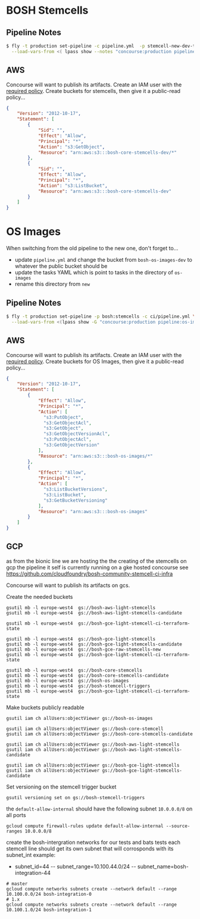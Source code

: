 # BOSH Stemcells

## Pipeline Notes

```bash
$ fly -t production set-pipeline -c pipeline.yml  -p stemcell-new-dev-temp \
  --load-vars-from <( lpass show --notes "concourse:production pipeline:stemcell-new-dev-temp" )
```

## AWS

Concourse will want to publish its artifacts. Create an IAM user with the [required policy](iam_policy.json). Create buckets for stemcells, then give it a public-read policy...

```json
{
    "Version": "2012-10-17",
    "Statement": [
        {
            "Sid": "",
            "Effect": "Allow",
            "Principal": "*",
            "Action": "s3:GetObject",
            "Resource": "arn:aws:s3:::bosh-core-stemcells-dev/*"
        },
        {
            "Sid": "",
            "Effect": "Allow",
            "Principal": "*",
            "Action": "s3:ListBucket",
            "Resource": "arn:aws:s3:::bosh-core-stemcells-dev"
        }
    ]
}
```

# OS Images

When switching from the old pipeline to the new one, don't forget to...

 * update `pipeline.yml` and change the bucket from `bosh-os-images-dev` to whatever the public bucket should be
 * update the tasks YAML which is point to tasks in the directory of `os-images`
 * rename this directory from `new`

## Pipeline Notes

```bash
$ fly -t production set-pipeline -p bosh:stemcells -c ci/pipeline.yml \
  --load-vars-from <(lpass show -G "concourse:production pipeline:os-images" --notes)
```

## AWS

Concourse will want to publish its artifacts. Create an IAM user with the [required policy](iam_policy.json). Create buckets for OS Images, then give it a public-read policy...

```json
{
    "Version": "2012-10-17",
    "Statement": [
        {
            "Effect": "Allow",
            "Principal": "*",
            "Action": [
              "s3:PutObject",
              "s3:GetObjectAcl",
              "s3:GetObject",
              "s3:GetObjectVersionAcl",
              "s3:PutObjectAcl",
              "s3:GetObjectVersion"
            ],
            "Resource": "arn:aws:s3:::bosh-os-images/*"
        },
        {
            "Effect": "Allow",
            "Principal": "*",
            "Action": [
              "s3:ListBucketVersions",
              "s3:ListBucket",
              "s3:GetBucketVersioning"
            ],
            "Resource": "arn:aws:s3:::bosh-os-images"
        }
    ]
}
```

## GCP
as from the bionic line we are hosting the the creating of the stemcells on gcp
the pipeline it self is currently running on a gke hosted concourse see https://github.com/cloudfoundry/bosh-community-stemcell-ci-infra


Concourse will want to publish its artifacts on gcs.

Create the needed buckets
```
gsutil mb -l europe-west4  gs://bosh-aws-light-stemcells
gsutil mb -l europe-west4  gs://bosh-aws-light-stemcells-candidate

gsutil mb -l europe-west4  gs://bosh-gce-light-stemcell-ci-terraform-state

gsutil mb -l europe-west4  gs://bosh-gce-light-stemcells
gsutil mb -l europe-west4  gs://bosh-gce-light-stemcells-candidate
gsutil mb -l europe-west4  gs://bosh-gce-raw-stemcells-new
gsutil mb -l europe-west4  gs://bosh-gce-light-stemcell-ci-terraform-state

gsutil mb -l europe-west4  gs://bosh-core-stemcells
gsutil mb -l europe-west4  gs://bosh-core-stemcells-candidate
gsutil mb -l europe-west4  gs://bosh-os-images
gsutil mb -l europe-west4  gs://bosh-stemcell-triggers
gsutil mb -l europe-west4  gs://bosh-gce-light-stemcell-ci-terraform-state
```

Make buckets publicly readable
```
gsutil iam ch allUsers:objectViewer gs://bosh-os-images

gsutil iam ch allUsers:objectViewer gs://bosh-core-stemcell
gsutil iam ch allUsers:objectViewer gs://bosh-core-stemcells-candidate

gsutil iam ch allUsers:objectViewer gs://bosh-aws-light-stemcells
gsutil iam ch allUsers:objectViewer gs://bosh-aws-light-stemcells-candidate

gsutil iam ch allUsers:objectViewer gs://bosh-gce-light-stemcells
gsutil iam ch allUsers:objectViewer gs://bosh-gce-light-stemcells-candidate
```

Set versioning on the stemcell trigger bucket
```
gsutil versioning set on gs://bosh-stemcell-triggers
```

the `default-allow-internal` should have the following subnet `10.0.0.0/8` on all ports
```
gcloud compute firewall-rules update default-allow-internal --source-ranges 10.0.0.0/8
```

create the bosh-intergration networks for our tests and bats tests
each stemcell line should get its own subnet that will corrosponds with its subnet_int
example:
- subnet_id=44
-- subnet_range=10.100.44.0/24
-- subnet_name=bosh-integration-44

```
# master
gcloud compute networks subnets create --network default --range 10.100.0.0/24 bosh-integration-0
# 1.x
gcloud compute networks subnets create --network default --range 10.100.1.0/24 bosh-integration-1
```